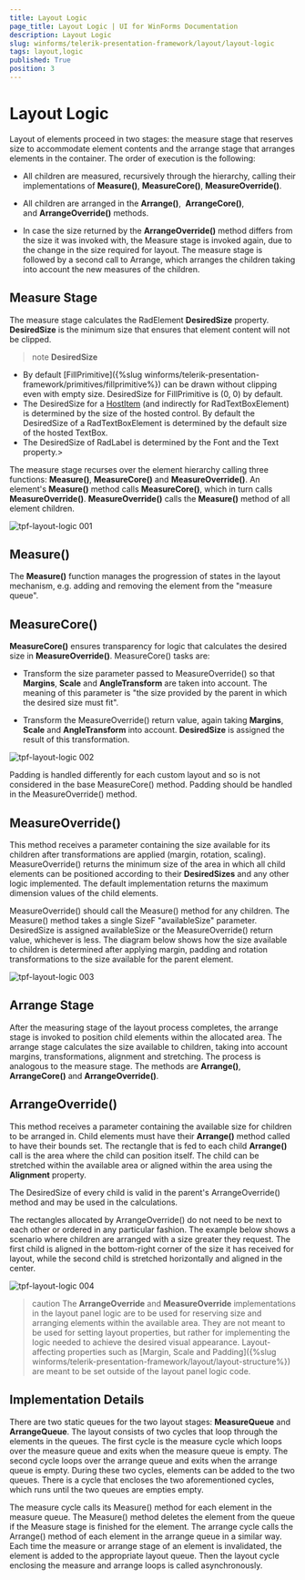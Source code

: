 ```yaml
---
title: Layout Logic
page_title: Layout Logic | UI for WinForms Documentation
description: Layout Logic
slug: winforms/telerik-presentation-framework/layout/layout-logic
tags: layout,logic
published: True
position: 3
---
```


# Layout Logic

Layout of elements proceed in two stages: the measure stage that reserves size to accommodate element contents and the arrange stage that arranges elements in the container. The order of execution is the following:

* All children are measured, recursively through the hierarchy, calling their implementations of __Measure()__, __MeasureCore()__, __MeasureOverride()__.

* All children are arranged in the __Arrange()__,  __ArrangeCore()__, and __ArrangeOverride()__ methods.

* In case the size returned by the __ArrangeOverride()__ method differs from the size it was invoked with, the Measure stage is invoked again, due to the change in the size required for layout. The measure stage is followed by a second call to Arrange, which arranges the children taking into account the new measures of the children.

## Measure Stage

The measure stage calculates the RadElement __DesiredSize__ property. __DesiredSize__ is the minimum size that ensures that element content will not be clipped.

>note  __DesiredSize__ 
* By default [FillPrimitive]({%slug winforms/telerik-presentation-framework/primitives/fillprimitive%}) can be drawn without clipping even with empty size. DesiredSize for FillPrimitive is (0, 0) by default.
* The DesiredSize for a [HostItem](E5579056-3A2D-43BA-A62E-D16F47051B66) (and indirectly for RadTextBoxElement) is determined by the size of the hosted control. By default the DesiredSize of a RadTextBoxElement is determined by the default size of the hosted TextBox.
* The DesiredSize of RadLabel is determined by the Font and the Text property.>


The measure stage recurses over the element hierarchy calling three functions: __Measure()__, __MeasureCore()__ and __MeasureOverride()__. An element's __Measure()__ method calls __MeasureCore()__, which in turn calls __MeasureOverride()__. __MeasureOverride()__ calls the __Measure()__ method of all element children.

![tpf-layout-logic 001](images/tpf-layout-logic001.png)

## Measure()

The __Measure()__ function manages the progression of states in the layout mechanism, e.g. adding and removing the element from the "measure queue".

## MeasureCore()

__MeasureCore()__ ensures transparency for logic that calculates the desired size in __MeasureOverride()__. MeasureCore() tasks are:

* Transform the size parameter passed to MeasureOverride() so that __Margins__, __Scale__ and __AngleTransform__ are taken into account. The meaning of this parameter is "the size provided by the parent in which the desired size must fit". 

* Transform the MeasureOverride() return value, again taking __Margins__, __Scale__ and __AngleTransform__ into account. __DesiredSize__ is assigned the result of this transformation. 

![tpf-layout-logic 002](images/tpf-layout-logic002.png)

Padding is handled differently for each custom layout and so is not considered in the base MeasureCore() method. Padding should be handled in the MeasureOverride() method.

## MeasureOverride()

This method receives a parameter containing the size available for its children after transformations are applied (margin, rotation, scaling).  MeasureOverride() returns the minimum size of the area in which all child elements can be positioned according to their __DesiredSizes__ and any other logic implemented. The default implementation returns the maximum dimension values of the child elements.

MeasureOverride() should call the Measure() method for any children. The Measure() method takes a single SizeF "availableSize" parameter. DesiredSize is assigned availableSize or the MeasureOverride() return value, whichever is less. The diagram below shows how the size available to children is determined after applying margin, padding and rotation transformations to the size available for the parent element.

![tpf-layout-logic 003](images/tpf-layout-logic003.png)

## Arrange Stage

After the measuring stage of the layout process completes, the arrange stage is invoked to position child elements within the allocated area. The arrange stage calculates the size available to children, taking into account margins, transformations, alignment and stretching. The process is analogous to the measure stage. The methods are __Arrange()__, __ArrangeCore()__ and __ArrangeOverride()__.

## ArrangeOverride()

This method receives a parameter containing the available size for children to be arranged in. Child elements must have their __Arrange()__  method called to have their bounds set. The rectangle that is fed to each child __Arrange()__ call is the area where the child can position itself. The child can be stretched within the available area or aligned within the area using the __Alignment__ property.

The DesiredSize of every child is valid in the parent's ArrangeOverride() method and may be used in the calculations.
        

The rectangles allocated by ArrangeOverride() do not need to be next to each other or ordered in any particular fashion. The example below shows a  scenario where children are arranged with a size greater they request. The first child is aligned in the bottom-right corner of the size it has received for layout, while the second child is stretched horizontally and aligned in the center.

![tpf-layout-logic 004](images/tpf-layout-logic004.png)

>caution The __ArrangeOverride__ and __MeasureOverride__ implementations in the layout panel logic are to be used for reserving size and arranging elements within the available area. They are not meant to be used for setting layout properties, but rather for implementing the logic needed to achieve the desired visual appearance.
Layout-affecting properties such as [Margin, Scale and Padding]({%slug winforms/telerik-presentation-framework/layout/layout-structure%}) are meant to be set outside of the layout panel logic code.
>


## Implementation Details

There are two static queues for the two layout stages: __MeasureQueue__ and __ArrangeQueue__. The layout consists of two cycles that loop through the elements in the queues. The first cycle is the measure cycle which loops over the measure queue and exits when the measure queue is empty. The second cycle loops over the arrange queue and exits when the arrange queue is empty. During these two cycles, elements can be added to the two queues. There is a cycle that encloses the two aforementioned cycles, which runs until the two queues are empties empty.

The measure cycle calls its Measure() method for each element in the measure queue. The Measure() method deletes the element from the queue if the Measure stage is finished for the element. The arrange cycle calls the Arrange() method of each element in the arrange queue in a similar way. Each time the measure or arrange stage of an element is invalidated, the element is added to the appropriate layout queue. Then the layout cycle enclosing the measure and arrange loops is called asynchronously.
		
